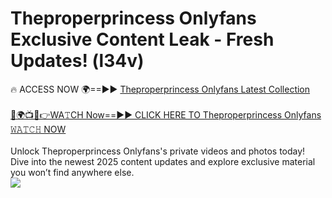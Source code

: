 # Theproperprincess Onlyfans Exclusive Content Leak - Fresh Updates! (l34v)

🔥 ACCESS NOW 🌍==►► <a href="https://tinyurl.com/kvy9nzfs" rel="nofollow">Theproperprincess Onlyfans Latest Collection</a>
<br><br>
[🔴🌍📺📱👉WA𝚃CH Now==►► CLICK HERE TO Theproperprincess Onlyfans 𝚆𝙰𝚃𝙲𝙷 NOW](https://tinyurl.com/kvy9nzfs)
<br><br>
Unlock Theproperprincess Onlyfans's private videos and photos today! Dive into the newest 2025 content updates and explore exclusive material you won’t find anywhere else.
<br>
<a href="https://tinyurl.com/kvy9nzfs" rel="nofollow" data-target="animated-image.originalLink"><img src="https://camo.githubusercontent.com/8a4f000d20f83aca3bf7ec5f350d767afa0574a8a352519fd8cfa583a6f93a33/68747470733a2f2f692e696d6775722e636f6d2f644a486b345a712e676966" data-canonical-src="https://i.imgur.com/dJHk4Zq.gif" style="max-width: 100%; display: inline-block;" data-target="animated-image.originalImage"></a>
<br>
